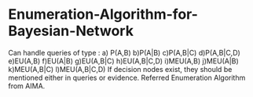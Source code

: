 # Enumeration-Algorithm-for-Bayesian-Network
Can handle queries of type : 
a) P(A,B)
b)P(A|B)
c)P(A,B|C)
d)P(A,B|C,D)
e)EU(A,B)
f)EU(A|B)
g)EU(A,B|C)
h)EU(A,B|C,D)
i)MEU(A,B)
j)MEU(A|B)
k)MEU(A,B|C)
l)MEU(A,B|C,D)
If decision nodes exist, they should be mentioned either in queries or evidence. 
Referred Enumeration Algorithm from AIMA.


